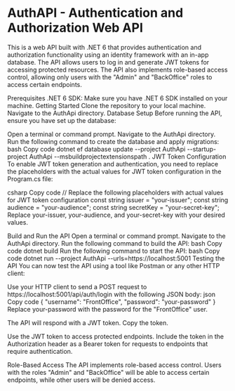 # AuthAPI - Authentication and Authorization Web API

This is a web API built with .NET 6 that provides authentication and authorization functionality using an identity framework with an in-app database. The API allows users to log in and generate JWT tokens for accessing protected resources. The API also implements role-based access control, allowing only users with the "Admin" and "BackOffice" roles to access certain endpoints.

Prerequisites
.NET 6 SDK: Make sure you have .NET 6 SDK installed on your machine.
Getting Started
Clone the repository to your local machine.
Navigate to the AuthApi directory.
Database Setup
Before running the API, ensure you have set up the database:

Open a terminal or command prompt.
Navigate to the AuthApi directory.
Run the following command to create the database and apply migrations:
bash
Copy code
dotnet ef database update --project AuthApi --startup-project AuthApi --msbuildprojectextensionspath .
JWT Token Configuration
To enable JWT token generation and authentication, you need to replace the placeholders with the actual values for JWT token configuration in the Program.cs file:

csharp
Copy code
// Replace the following placeholders with actual values for JWT token configuration
const string issuer = "your-issuer";
const string audience = "your-audience";
const string secretKey = "your-secret-key";
Replace your-issuer, your-audience, and your-secret-key with your desired values.

Build and Run the API
Open a terminal or command prompt.
Navigate to the AuthApi directory.
Run the following command to build the API:
bash
Copy code
dotnet build
Run the following command to start the API:
bash
Copy code
dotnet run --project AuthApi --urls=https://localhost:5001
Testing the API
You can now test the API using a tool like Postman or any other HTTP client:

Use your HTTP client to send a POST request to https://localhost:5001/api/auth/login with the following JSON body:
json
Copy code
{
  "username": "FrontOffice",
  "password": "your-password"
}
Replace your-password with the password for the "FrontOffice" user.

The API will respond with a JWT token. Copy the token.

Use the JWT token to access protected endpoints. Include the token in the Authorization header as a Bearer token for requests to endpoints that require authentication.

Role-Based Access
The API implements role-based access control. Users with the roles "Admin" and "BackOffice" will be able to access certain endpoints, while other users will be denied access.
